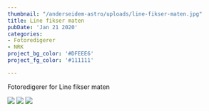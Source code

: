 ```yaml
---
thumbnail: "/anderseidem-astro/uploads/line-fikser-maten.jpg"
title: Line fikser maten
pubDate: 'Jan 21 2020'
categories:
- Fotoredigerer
- NRK
project_bg_color: '#DFEEE6'
project_fg_color: '#111111'

---
```

Fotoredigerer for Line fikser maten

![](/anderseidem-astro/uploads/line-fikser-maten-1.jpg)
![](/anderseidem-astro/uploads/line-fikser-maten-2.jpg)
![](/anderseidem-astro/uploads/line-fikser-maten-3.jpg)